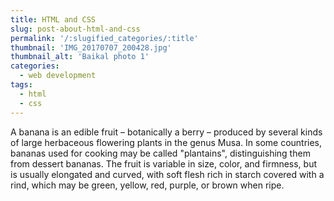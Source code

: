 ```yaml
---
title: HTML and CSS
slug: post-about-html-and-css
permalink: '/:slugified_categories/:title'
thumbnail: 'IMG_20170707_200428.jpg'
thumbnail_alt: 'Baikal photo 1'
categories:
  - web development
tags:
  - html
  - css
---
```


A banana is an edible fruit – botanically a berry – produced by several kinds
of large herbaceous flowering plants in the genus Musa.
In some countries, bananas used for cooking may be called "plantains",
distinguishing them from dessert bananas. The fruit is variable in size, color,
and firmness, but is usually elongated and curved, with soft flesh rich in
starch covered with a rind, which may be green, yellow, red, purple, or brown
when ripe.
